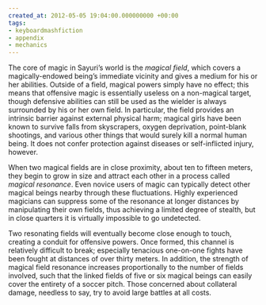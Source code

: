 ```yaml
---
created_at: 2012-05-05 19:04:00.000000000 +00:00
tags:
- keyboardmashfiction
- appendix
- mechanics
---
```


The core of magic in Sayuri’s world is the *magical field*, which covers
a magically-endowed being’s immediate vicinity and gives a medium for
his or her abilities. Outside of a field, magical powers simply have no
effect; this means that offensive magic is essentially useless on a
non-magical target, though defensive abilities can still be used as the
wielder is always surrounded by his or her own field. In particular, the
field provides an intrinsic barrier against external physical harm;
magical girls have been known to survive falls from skyscrapers, oxygen
deprivation, point-blank shootings, and various other things that would
surely kill a normal human being. It does not confer protection against
diseases or self-inflicted injury, however.

When two magical fields are in close proximity, about ten to fifteen
meters, they begin to grow in size and attract each other in a process
called *magical resonance*. Even novice users of magic can typically
detect other magical beings nearby through these fluctuations. Highly
experienced magicians can suppress some of the resonance at longer
distances by manipulating their own fields, thus achieving a limited
degree of stealth, but in close quarters it is virtually impossible to
go undetected.

Two resonating fields will eventually become close enough to touch,
creating a conduit for offensive powers. Once formed, this channel is
relatively difficult to break; especially tenacious one-on-one fights
have been fought at distances of over thirty meters. In addition, the
strength of magical field resonance increases proportionally to the
number of fields involved, such that the linked fields of five or six
magical beings can easily cover the entirety of a soccer pitch. Those
concerned about collateral damage, needless to say, try to avoid large
battles at all costs.
